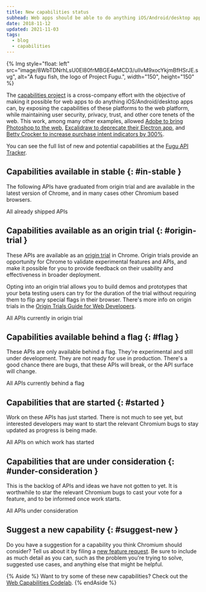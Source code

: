 ```yaml
---
title: New capabilities status
subhead: Web apps should be able to do anything iOS/Android/desktop apps can. The members of the cross-company capabilities project want to make it possible for you to build and deliver apps on the open web that have never been possible before.
date: 2018-11-12
updated: 2021-11-03
tags:
  - blog
  - capabilities
---
```


{% Img style="float: left" src="image/8WbTDNrhLsU0El80frMBGE4eMCD3/uIIvM9xocYkjmBfHSrJE.svg", alt="A fugu fish, the logo of Project Fugu.", width="150", height="150" %}

The [capabilities project][capabilities-project] is a cross-company effort with the objective of
making it possible for web apps to do anything iOS/Android/desktop apps can, by exposing the
capabilities of these platforms to the web platform, while maintaining user
security, privacy, trust, and other core tenets of the web.
This work, among many other examples, allowed
[Adobe to bring Photoshop to the web](/ps-on-the-web/),
[Excalidraw to deprecate their Electron app](/deprecating-excalidraw-electron/), and
[Betty Crocker to increase purchase intent indicators by 300%](/betty-crocker/).

You can see the full list of new and potential capabilities at
the [Fugu API Tracker](https://goo.gle/fugu-api-tracker).

## Capabilities available in stable {: #in-stable }

The following APIs have graduated from origin trial and are available in the
latest version of Chrome, and in many cases other Chromium based browsers.

<a style="text-decoration: none;" class="w-button w-button--primary" href="https://fugu-tracker.web.app/#:~:text=Oct%2019%2C%202021)-,shipped%20%23,-Web%20Bluetooth%20API">
  All already shipped APIs
</a>

## Capabilities available as an origin trial {: #origin-trial }

These APIs are available as an [origin trial][ot-dashboard] in Chrome. Origin
trials provide an opportunity for Chrome to validate experimental features and
APIs, and make it possible for you to provide feedback on their usability
and effectiveness in broader deployment.

Opting into an origin trial allows you to build demos and prototypes that
your beta testing users can try for the duration of the trial without requiring
them to flip any special flags in their browser. There's more info on origin
trials in the [Origin Trials Guide for Web Developers][ot-guide].

<a style="text-decoration: none;" class="w-button w-button--primary" href="https://fugu-tracker.web.app/#:~:text=origin%20trial%20(details)">
  All APIs currently in origin trial
</a>

## Capabilities available behind a flag {: #flag }

These APIs are only available behind a flag. They're experimental and still
under development. They are not ready for use in production. There's a good
chance there are bugs, that these APIs will break, or the API surface will
change.

<a style="text-decoration: none;" class="w-button w-button--primary" href="https://fugu-tracker.web.app/#:~:text=developer%20trial%20-%20behind%20a%20flag">
  All APIs currently behind a flag
</a>

## Capabilities that are started {: #started }

Work on these APIs has just started. There is not much to see yet,
but interested developers may want to start the relevant Chromium bugs
to stay updated as progress is being made.

<a style="text-decoration: none;" class="w-button w-button--primary" href="https://fugu-tracker.web.app/#:~:text=Started">
  All APIs on which work has started
</a>

## Capabilities that are under consideration {: #under-consideration }

This is the backlog of APIs and ideas we have not gotten to yet.
It is worthwhile to star the relevant Chromium bugs to cast your vote
for a feature, and to be informed once work starts.

<a style="text-decoration: none;" class="w-button w-button--primary" href="https://fugu-tracker.web.app/#:~:text=under%20consideration%20(star%20and%20comment%20the%20bug)">
  All APIs under consideration
</a>

## Suggest a new capability {: #suggest-new }

Do you have a suggestion for a capability you think Chromium should consider?
Tell us about it by filing a [new feature request](https://goo.gl/qWhHXU).
Be sure to include as much detail as you can, such as
the problem you're trying to solve, suggested use cases, and anything else
that might be helpful.

{% Aside %}
  Want to try some of these new capabilities? Check out the
  [Web Capabilities Codelab](https://developers.google.com/codelabs/project-fugu#0).
{% endAside %}

[ot-dashboard]: https://developers.chrome.com/origintrials/#/trials/active
[ot-guide]: https://github.com/GoogleChrome/OriginTrials/blob/gh-pages/developer-guide.md
[capabilities-project]: https://developers.google.com/web/updates/capabilities

